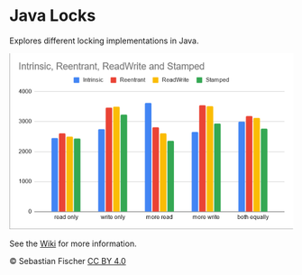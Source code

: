 # Java Locks

Explores different locking implementations in Java.

![Performance figures](https://github.com/sebfisch/java-locks/raw/latest/performance.png)

See the [Wiki](https://github.com/sebfisch/java-locks/wiki) for more information.

© Sebastian Fischer [CC BY 4.0](https://creativecommons.org/licenses/by/4.0/)
